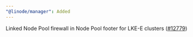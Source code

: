 ```yaml
---
"@linode/manager": Added
---
```


Linked Node Pool firewall in Node Pool footer for LKE-E clusters ([#12779](https://github.com/linode/manager/pull/12779))
